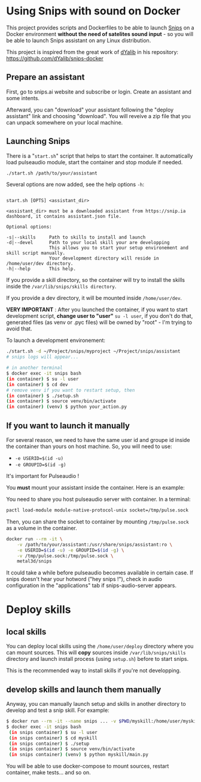 # Using Snips with sound on Docker

This project provides scripts and Dockerfiles to be able to launch [Snips](https://snips.ai/) on a Docker environment **without the need of satelites sound input** - so you will be able to launch Snips assistant on any Linux distribution.

This project is inspired from the great work of [dYalib](https://github.com/dYalib) in his repository: https://github.com/dYalib/snips-docker

## Prepare an assistant

First, go to snips.ai website and subscribe or login. Create an assistant and some intents.

Afterward, you can "download" your assistant following the "deploy assistant" link and choosing "download". You will reveive a zip file that you can unpack somewhere on your local machine.

## Launching Snips

There is a "`start.sh`" script that helps to start the container. It automatically load pulseaudio module, start the container and stop module if needed.

```bash
./start.sh /path/to/your/assistant
```

Several options are now added, see the help options `-h`:

```

start.sh [OPTS] <assistant_dir>

<assistant_dir> must be a downloaded assistant from https://snip.ia dashboard, it contains assistant.json file.

Optional options:

-s|--skills     Path to skills to install and launch
-d|--devel      Path to your local skill your are developping
                This allows you to start your setup environement and skill script manually.
                Your development directory will reside in /home/user/dev directory.
-h|--help       This help.

```

If you provide a skill directory, so the container will try to install the skills inside the `/var/lib/snips/skills directory`.

If you provide a dev directory, it will be mounted inside `/home/user/dev`.

**VERY IMPORTANT** : After you launched the container, if you want to start development script, **change user to "user"** `su -l user`, if you don't do that, generated files (as venv or .pyc files) will be owned by "root" - I'm trying to avoid that.

To launch a development environement:

```bash
./start.sh -d ~/Project/snips/myproject ~/Project/snips/assistant
# snips logs will appear...

# in another terminal
$ docker exec -it snips bash
(in container) $ su -l user
(in container) $ cd dev
# remove venv if you want to restart setup, then
(in container) $ ./setup.sh
(in container) $ source venv/bin/activate
(in container) (venv) $ python your_action.py
```


## If you want to launch it manually

For several reason, we need to have the same user id and groupe id inside the container than yours on host machine. So, you will need to use:

- `-e USERID=$(id -u)`
- `-e GROUPID=$(id -g)`

It's important for Pulseaudio !

You **must** mount your assistant inside the container. Here is an example:

You need to share you host pulseaudio server with container. In a terminal:

```bash
pactl load-module module-native-protocol-unix socket=/tmp/pulse.sock
```

Then, you can share the socket to container by mounting `/tmp/pulse.sock` as a volume in the container.

```bash
docker run --rm -it \
    -v /path/to/your/assistant:/usr/share/snips/assistant:ro \
    -e USERID=$(id -u) -e GROUPID=$(id -g) \
    -v /tmp/pulse.sock:/tmp/pulse.sock \
    metal3d/snips
```

It could take a while before pulseaudio becomes available in certain case. If snips doesn't hear your hotword ("hey snips !"), check in audio configuration in the "applications" tab if snips-audio-server appears.


# Deploy skills

## local skills
You can deploy local skills using the `/home/user/deploy` directory where you can mount sources. This will **copy** sources inside `/var/lib/snips/skills` directory and launch install process (using `setup.sh`) before to start snips.

This is the recommended way to install skills if you're not developping.

## develop skills and launch them manually
Anyway, you can manually launch setup and skills in another directory to develop and test a snip skill. For example:

```bash
$ docker run --rm -it --name snips ... -v $PWD/myskill:/home/user/myskill
$ docker exec -it snips bash
 (in snips container) $ su -l user
 (in snips container) $ cd myskill
 (in snips container) $ ./setup
 (in snips container) $ source venv/bin/activate
 (in snips container) (venv) $ python myskill/main.py
```

You will be able to use docker-compose to mount sources, restart container, make tests... and so on.


